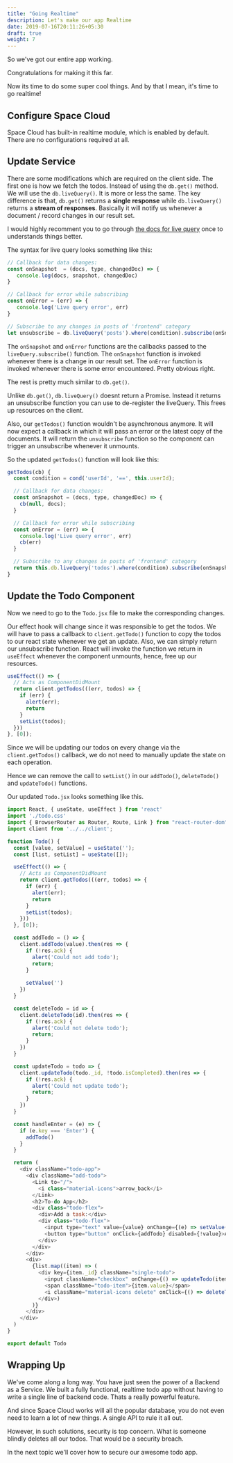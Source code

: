 ```yaml
---
title: "Going Realtime"
description: Let's make our app Realtime
date: 2019-07-16T20:11:26+05:30
draft: true
weight: 7
---
```


So we've got our entire app working.

Congratulations for making it this far.

Now its time to do some super cool things. And by that I mean, it's time to go realtime!

## Configure Space Cloud

Space Cloud has built-in realtime module, which is enabled by default. There are no configurations required at all.

## Update Service

There are some modifications which are required on the client side. The first one is how we fetch the todos. Instead of using the `db.get()` method. We will use the `db.liveQuery()`. It is more or less the same. The key difference is that, `db.get()` returns a **single response** while `db.liveQuery()` returns a **stream of responses**. Basically it will notify us whenever a document / record changes in our result set.

I would highly recomment you to go through [the docs for live query](https://spaceuptech.com/docs/database/live-query) once to understands things better.

The syntax for live query looks something like this:

```js
// Callback for data changes:
const onSnapshot  = (docs, type, changedDoc) => {
   console.log(docs, snapshot, changedDoc)
}

// Callback for error while subscribing
const onError = (err) => {
   console.log('Live query error', err)
}

// Subscribe to any changes in posts of 'frontend' category
let unsubscribe = db.liveQuery('posts').where(condition).subscribe(onSnapshot, onError) 
```

The `onSnapshot` and `onError` functions are the callbacks passed to the `liveQuery.subscribe()` function. The `onSnapshot` function is invoked whenever there is a change in our result set. The `onError` function is invoked whenever there is some error encountered. Pretty obvious right.

The rest is pretty much similar to `db.get()`.

Unlike `db.get()`, `db.liveQuery()` doesnt return a Promise. Instead it returns an unsubscribe function you can use to de-register the liveQuery. This frees up resources on the client.

Also, our `getTodos()` function wouldn't be asynchronous anymore. It will now expect a callback in which it will pass an error or the latest copy of the documents. It will return the `unsubscribe` function so the component can trigger an unsubscribe whenever it unmounts.

So the updated `getTodos()` function will look like this:

```js
getTodos(cb) {
  const condition = cond('userId', '==', this.userId);

  // Callback for data changes:
  const onSnapshot = (docs, type, changedDoc) => {
    cb(null, docs);
  }

  // Callback for error while subscribing
  const onError = (err) => {
    console.log('Live query error', err)
    cb(err)
  }

  // Subscribe to any changes in posts of 'frontend' category
  return this.db.liveQuery('todos').where(condition).subscribe(onSnapshot, onError)
}
```

##  Update the Todo Component

Now we need to go to the `Todo.jsx` file to make the corresponding changes.

Our effect hook will change since it was responsible to get the todos. We will have to pass a callback to `client.getTodo()` function to copy the todos to our react state whenever we get an update. Also, we can simply return our unsubscribe function. React will invoke the function we return in `useEffect` whenever the component unmounts, hence, free up our resources.

```js
useEffect(() => {
  // Acts as ComponentDidMount
  return client.getTodos(((err, todos) => {
    if (err) {
      alert(err);
      return
    }
    setList(todos);
  }))
}, [0]);
```

Since we will be updating our todos on every change via the `client.getTodos()` callback, we do not need to manually update the state on each operation.

Hence we can remove the call to `setList()` in our `addTodo()`, `deleteTodo()` and `updateTodo()` functions.

Our updated `Todo.jsx` looks something like this.

```js
import React, { useState, useEffect } from 'react'
import './todo.css'
import { BrowserRouter as Router, Route, Link } from "react-router-dom";
import client from '../../client';

function Todo() {
  const [value, setValue] = useState('');
  const [list, setList] = useState([]);

  useEffect(() => {
    // Acts as ComponentDidMount
    return client.getTodos(((err, todos) => {
      if (err) {
        alert(err);
        return
      }
      setList(todos);
    }))
  }, [0]);

  const addTodo = () => {
    client.addTodo(value).then(res => {
      if (!res.ack) {
        alert('Could not add todo');
        return;
      }
      
      setValue('')
    })
  }

  const deleteTodo = id => {
    client.deleteTodo(id).then(res => {
      if (!res.ack) {
        alert('Could not delete todo');
        return;
      }  
    })
  }

  const updateTodo = todo => {
    client.updateTodo(todo._id, !todo.isCompleted).then(res => {
      if (!res.ack) {
        alert('Could not update todo');
        return;
      }
    })
  }

  const handleEnter = (e) => {
    if (e.key === 'Enter') {
      addTodo()
    }
  }

  return (
    <div className="todo-app">
      <div className="add-todo">
        <Link to="/">
          <i class="material-icons">arrow_back</i>
        </Link>
        <h2>To-do App</h2>
        <div class="todo-flex">
          <div>Add a task:</div>
          <div class="todo-flex">
            <input type="text" value={value} onChange={(e) => setValue(e.target.value)} onKeyDown={handleEnter}></input>
            <button type="button" onClick={addTodo} disabled={!value}>Add</button>
          </div>
        </div>
      </div>
      <div>
        {list.map((item) => (
          <div key={item._id} className="single-todo">
            <input className="checkbox" onChange={() => updateTodo(item)} checked={item.isCompleted} type="checkbox" />
            <span className="todo-item">{item.value}</span>
            <i className="material-icons delete" onClick={() => deleteTodo(item._id)}>delete</i>
          </div>)
        )}
      </div>
    </div>
  )
}

export default Todo
```

## Wrapping Up

We've come along a long way. You have just seen the power of a Backend as a Service. We built a fully functional, realtime todo app without having to write a single line of backend code. Thats a really powerful feature.

And since Space Cloud works will all the popular database, you do not even need to learn a lot of new things. A single API to rule it all out.

However, in such solutions, security is top concern. What is someone blindly deletes all our todos. That would be a security breach.

In the next topic we'll cover how to secure our awesome todo app.